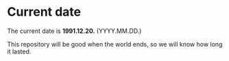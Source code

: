 # Current date

The current date is **1991.12.20.** (YYYY.MM.DD.)

This repository will be good when the world ends, so we will know how long it lasted.